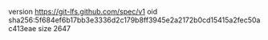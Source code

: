 version https://git-lfs.github.com/spec/v1
oid sha256:5f684ef6b17bb3e3336d2c179b8ff3945e2a2172b0cd15415a2fec50ac413eae
size 2647
